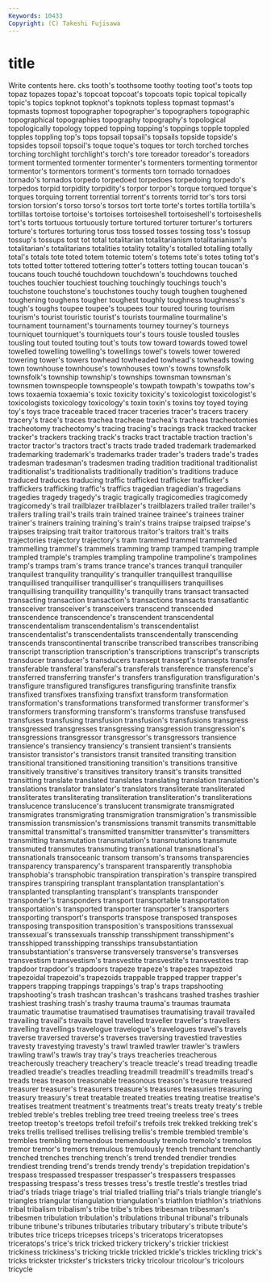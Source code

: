 ```yaml
---
Keywords: 10433 
Copyright: (C) Takeshi Fujisawa
---
```


# title

Write contents here.
cks tooth's toothsome toothy tooting
toot's toots top topaz topazes topaz's topcoat topcoat's topcoats topic
topical topically topic's topics topknot topknot's topknots topless topmast topmast's
topmasts topmost topographer topographer's topographers topographic topographical topographies topography topography's
topological topologically topology topped topping topping's toppings topple toppled topples
toppling top's tops topsail topsail's topsails topside topside's topsides topsoil
topsoil's toque toque's toques tor torch torched torches torching torchlight
torchlight's torch's tore toreador toreador's toreadors torment tormented tormenter tormenter's
tormenters tormenting tormentor tormentor's tormentors torment's torments torn tornado tornadoes
tornado's tornados torpedo torpedoed torpedoes torpedoing torpedo's torpedos torpid torpidity
torpidity's torpor torpor's torque torqued torque's torques torquing torrent torrential
torrent's torrents torrid tor's tors torsi torsion torsion's torso torso's
torsos tort torte torte's tortes tortilla tortilla's tortillas tortoise tortoise's
tortoises tortoiseshell tortoiseshell's tortoiseshells tort's torts tortuous tortuously torture tortured
torturer torturer's torturers torture's tortures torturing torus toss tossed tosses
tossing toss's tossup tossup's tossups tost tot total totalitarian totalitarianism
totalitarianism's totalitarian's totalitarians totalities totality totality's totalled totalling totally total's
totals tote toted totem totemic totem's totems tote's totes toting
tot's tots totted totter tottered tottering totter's totters totting toucan
toucan's toucans touch touché touchdown touchdown's touchdowns touched touches touchier
touchiest touching touchingly touchings touch's touchstone touchstone's touchstones touchy tough
toughen toughened toughening toughens tougher toughest toughly toughness toughness's tough's
toughs toupee toupee's toupees tour toured touring tourism tourism's tourist
touristic tourist's tourists tourmaline tourmaline's tournament tournament's tournaments tourney tourney's
tourneys tourniquet tourniquet's tourniquets tour's tours tousle tousled tousles tousling
tout touted touting tout's touts tow toward towards towed towel
towelled towelling towelling's towellings towel's towels tower towered towering tower's
towers towhead towheaded towhead's towheads towing town townhouse townhouse's townhouses
town's towns townsfolk townsfolk's township township's townships townsman townsman's townsmen
townspeople townspeople's towpath towpath's towpaths tow's tows toxaemia toxaemia's toxic
toxicity toxicity's toxicologist toxicologist's toxicologists toxicology toxicology's toxin toxin's toxins
toy toyed toying toy's toys trace traceable traced tracer traceries
tracer's tracers tracery tracery's trace's traces trachea tracheae trachea's tracheas
tracheotomies tracheotomy tracheotomy's tracing tracing's tracings track tracked tracker tracker's
trackers tracking track's tracks tract tractable traction traction's tractor tractor's
tractors tract's tracts trade traded trademark trademarked trademarking trademark's trademarks
trader trader's traders trade's trades tradesman tradesman's tradesmen trading tradition
traditional traditionalist traditionalist's traditionalists traditionally tradition's traditions traduce traduced traduces
traducing traffic trafficked trafficker trafficker's traffickers trafficking traffic's traffics tragedian
tragedian's tragedians tragedies tragedy tragedy's tragic tragically tragicomedies tragicomedy tragicomedy's
trail trailblazer trailblazer's trailblazers trailed trailer trailer's trailers trailing trail's
trails train trained trainee trainee's trainees trainer trainer's trainers training
training's train's trains traipse traipsed traipse's traipses traipsing trait traitor
traitorous traitor's traitors trait's traits trajectories trajectory trajectory's tram trammed
trammel trammelled trammelling trammel's trammels tramming tramp tramped tramping trample
trampled trample's tramples trampling trampoline trampoline's trampolines tramp's tramps tram's
trams trance trance's trances tranquil tranquiler tranquilest tranquility tranquility's tranquiller
tranquillest tranquillise tranquillised tranquilliser tranquilliser's tranquillisers tranquillises tranquillising tranquillity tranquillity's
tranquilly trans transact transacted transacting transaction transaction's transactions transacts transatlantic
transceiver transceiver's transceivers transcend transcended transcendence transcendence's transcendent transcendental transcendentalism
transcendentalism's transcendentalist transcendentalist's transcendentalists transcendentally transcending transcends transcontinental transcribe transcribed
transcribes transcribing transcript transcription transcription's transcriptions transcript's transcripts transducer transducer's
transducers transept transept's transepts transfer transferable transferal transferal's transferals transference
transference's transferred transferring transfer's transfers transfiguration transfiguration's transfigure transfigured transfigures
transfiguring transfinite transfix transfixed transfixes transfixing transfixt transform transformation transformation's
transformations transformed transformer transformer's transformers transforming transform's transforms transfuse transfused
transfuses transfusing transfusion transfusion's transfusions transgress transgressed transgresses transgressing transgression
transgression's transgressions transgressor transgressor's transgressors transience transience's transiency transiency's transient
transient's transients transistor transistor's transistors transit transited transiting transition transitional
transitioned transitioning transition's transitions transitive transitively transitive's transitives transitory transit's
transits transitted transitting translate translated translates translating translation translation's translations
translator translator's translators transliterate transliterated transliterates transliterating transliteration transliteration's transliterations
translucence translucence's translucent transmigrate transmigrated transmigrates transmigrating transmigration transmigration's transmissible
transmission transmission's transmissions transmit transmits transmittable transmittal transmittal's transmitted transmitter
transmitter's transmitters transmitting transmutation transmutation's transmutations transmute transmuted transmutes transmuting
transnational transnational's transnationals transoceanic transom transom's transoms transparencies transparency transparency's
transparent transparently transphobia transphobia's transphobic transpiration transpiration's transpire transpired transpires
transpiring transplant transplantation transplantation's transplanted transplanting transplant's transplants transponder transponder's
transponders transport transportable transportation transportation's transported transporter transporter's transporters transporting
transport's transports transpose transposed transposes transposing transposition transposition's transpositions transsexual
transsexual's transsexuals transship transshipment transshipment's transshipped transshipping transships transubstantiation transubstantiation's
transverse transversely transverse's transverses transvestism transvestism's transvestite transvestite's transvestites trap
trapdoor trapdoor's trapdoors trapeze trapeze's trapezes trapezoid trapezoidal trapezoid's trapezoids
trappable trapped trapper trapper's trappers trapping trappings trappings's trap's traps
trapshooting trapshooting's trash trashcan trashcan's trashcans trashed trashes trashier trashiest
trashing trash's trashy trauma trauma's traumas traumata traumatic traumatise traumatised
traumatises traumatising travail travailed travailing travail's travails travel travelled traveller
traveller's travellers travelling travellings travelogue travelogue's travelogues travel's travels traverse
traversed traverse's traverses traversing travestied travesties travesty travestying travesty's trawl
trawled trawler trawler's trawlers trawling trawl's trawls tray tray's trays
treacheries treacherous treacherously treachery treachery's treacle treacle's tread treading treadle
treadled treadle's treadles treadling treadmill treadmill's treadmills tread's treads treas
treason treasonable treasonous treason's treasure treasured treasurer treasurer's treasurers treasure's
treasures treasuries treasuring treasury treasury's treat treatable treated treaties treating
treatise treatise's treatises treatment treatment's treatments treat's treats treaty treaty's
treble trebled treble's trebles trebling tree treed treeing treeless tree's
trees treetop treetop's treetops trefoil trefoil's trefoils trek trekked trekking
trek's treks trellis trellised trellises trellising trellis's tremble trembled tremble's
trembles trembling tremendous tremendously tremolo tremolo's tremolos tremor tremor's tremors
tremulous tremulously trench trenchant trenchantly trenched trenches trenching trench's trend
trended trendier trendies trendiest trending trend's trends trendy trendy's trepidation
trepidation's trespass trespassed trespasser trespasser's trespassers trespasses trespassing trespass's tress
tresses tress's trestle trestle's trestles triad triad's triads triage triage's
trial trialled trialling trial's trials triangle triangle's triangles triangular triangulation
triangulation's triathlon triathlon's triathlons tribal tribalism tribalism's tribe tribe's tribes
tribesman tribesman's tribesmen tribulation tribulation's tribulations tribunal tribunal's tribunals tribune
tribune's tribunes tributaries tributary tributary's tribute tribute's tributes trice triceps
tricepses triceps's triceratops triceratopses triceratops's trice's trick tricked trickery trickery's
trickier trickiest trickiness trickiness's tricking trickle trickled trickle's trickles trickling
trick's tricks trickster trickster's tricksters tricky tricolour tricolour's tricolours tricycle
